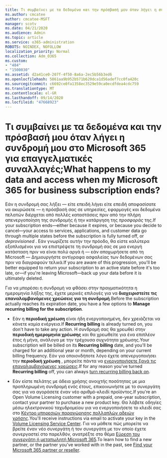 ```yaml
---
title: Τι συμβαίνει με τα δεδομένα και την πρόσβασή μου όταν λήγει η συνδρομή μου στο Microsoft 365 για επαγγελματικές συναλλαγές;
ms.author: cmcatee
author: cmcatee-MSFT
manager: scotv
ms.date: 04/21/2020
ms.audience: Admin
ms.topic: article
ms.service: o365-administration
ROBOTS: NOINDEX, NOFOLLOW
localization_priority: Normal
ms.collection: Adm_O365
ms.custom:
- "484"
- "1500030"
ms.assetid: d2a41ce0-207f-4f50-8a6a-2ec5b56b3ed6
ms.openlocfilehash: 5861aa9b952b571b620dca1d56adef7cc0fa420c
ms.sourcegitcommit: c6692ce0fa1358ec3529e59ca0ecdfdea4cdc759
ms.translationtype: MT
ms.contentlocale: el-GR
ms.lasthandoff: 09/14/2020
ms.locfileid: "47668923"
---
```

# <a name="what-happens-to-my-data-and-access-when-my-microsoft-365-for-business-subscription-ends"></a><span data-ttu-id="c4b05-102">Τι συμβαίνει με τα δεδομένα και την πρόσβασή μου όταν λήγει η συνδρομή μου στο Microsoft 365 για επαγγελματικές συναλλαγές;</span><span class="sxs-lookup"><span data-stu-id="c4b05-102">What happens to my data and access when my Microsoft 365 for business subscription ends?</span></span>

<span data-ttu-id="c4b05-103">Εάν η συνδρομή σας λήξει — είτε επειδή λήγει είτε επειδή αποφασίσατε να ακυρώσετε — η πρόσβασή σας σε υπηρεσίες, εφαρμογές και δεδομένα πελατών διέρχεται από πολλές καταστάσεις πριν από την πλήρη απενεργοποίηση της συνδρομής ή την κατάργηση της  *προσφοράς*  της.</span><span class="sxs-lookup"><span data-stu-id="c4b05-103">If your subscription ends—either because it expires, or because you decide to cancel—your access to services, applications, and customer data go through multiple states before the subscription is fully turned off, or  *deprovisioned*  .</span></span> <span data-ttu-id="c4b05-104">Εάν γνωρίζετε αυτήν την πρόοδο, θα είστε καλύτερα εξοπλισμένοι για να επιστρέψετε τη συνδρομή σας σε μια ενεργή κατάσταση πριν να είναι πολύ αργά ή — εάν αποχωρήσετε από τη Microsoft — Δημιουργήστε αντίγραφα ασφαλείας των δεδομένων σας πριν να διαγραφούν τελικά.</span><span class="sxs-lookup"><span data-stu-id="c4b05-104">If you are aware of this progression, you'll be better equipped to return your subscription to an active state before it's too late, or—if you're leaving Microsoft—back up your data before it is ultimately deleted.</span></span>
  
<span data-ttu-id="c4b05-105">Για να μπορέσει η συνδρομή να φθάσει στην πραγματικότητα η ημερομηνία λήξης της, έχετε μερικές επιλογές για να **διαχειριστείτε τις επαναλαμβανόμενες χρεώσεις για τη συνδρομή**.</span><span class="sxs-lookup"><span data-stu-id="c4b05-105">Before the subscription actually reaches its expiration date, you have a few options to **Manage recurring billing for the subscription**.</span></span>
  
- <span data-ttu-id="c4b05-106">Εάν η **περιοδική χρέωση** είναι ήδη ενεργοποιημένη, δεν χρειάζεται να κάνετε καμία ενέργεια.</span><span class="sxs-lookup"><span data-stu-id="c4b05-106">If **Recurring billing** is already turned on, you don't have to take any action.</span></span> <span data-ttu-id="c4b05-107">Η συνδρομή σας θα χρεωθεί στην **περιοδική ημερομηνία χρέωσης** και θα χρεωθείτε για ένα επιπλέον έτος ή μήνα, ανάλογα με την τρέχουσα συχνότητα χρέωσης.</span><span class="sxs-lookup"><span data-stu-id="c4b05-107">Your subscription will be billed on its **Recurring billing** date, and you'll be charged for an additional year or month, depending on your current billing frequency.</span></span> <span data-ttu-id="c4b05-108">Εάν για οποιονδήποτε λόγο έχετε απενεργοποιήσει την **περιοδική χρέωση** , μπορείτε πάντα να [ενεργοποιήσετε ξανά τις επαναλαμβανόμενες χρεώσεις](https://docs.microsoft.com/microsoft-365/commerce/subscriptions/renew-your-subscription#turn-recurring-billing-off-or-on).</span><span class="sxs-lookup"><span data-stu-id="c4b05-108">If for any reason you've turned **Recurring billing** off, you can always [turn recurring billing back on](https://docs.microsoft.com/microsoft-365/commerce/subscriptions/renew-your-subscription#turn-recurring-billing-off-or-on).</span></span>

- <span data-ttu-id="c4b05-109">Εάν είστε πελάτης με άδεια χρήσης ανοιχτής ποσότητας με μια προπληρωμένη συνδρομή ενός έτους, επικοινωνήστε με το συνεργάτη σας για να αγοράσετε έναν νέο αριθμό-κλειδί προϊόντος.</span><span class="sxs-lookup"><span data-stu-id="c4b05-109">If you're an Open Volume Licensing customer with a prepaid, one-year subscription, contact your partner to purchase a new product key.</span></span> <span data-ttu-id="c4b05-110">Θα λάβετε οδηγίες μέσω ηλεκτρονικού ταχυδρομείου για να ενεργοποιήσετε το κλειδί σας στο [Κέντρο υπηρεσιών παραχώρησης πολλαπλών αδειών χρήσης](https://go.microsoft.com/fwlink/p/?LinkID=282016).</span><span class="sxs-lookup"><span data-stu-id="c4b05-110">You'll receive instructions via email to activate your key in the [Volume Licensing Service Center](https://go.microsoft.com/fwlink/p/?LinkID=282016).</span></span> <span data-ttu-id="c4b05-111">Για να μάθετε πώς μπορείτε να βρείτε έναν νέο συνεργάτη ή τον συνεργάτη με τον οποίο έχετε συνεργαστεί στο παρελθόν, ανατρέξτε στο θέμα [Εύρεση του συνεργάτη ή μεταπωλητή Microsoft 365](https://docs.microsoft.com/microsoft-365/admin/manage/find-your-partner-or-reseller).</span><span class="sxs-lookup"><span data-stu-id="c4b05-111">To learn how to find a new partner, or the partner you've worked with in the past, see [Find your Microsoft 365 partner or reseller](https://docs.microsoft.com/microsoft-365/admin/manage/find-your-partner-or-reseller).</span></span>